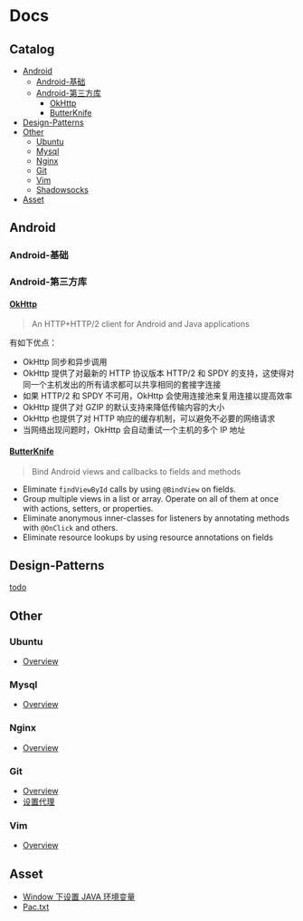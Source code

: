 # Docs

## Catalog

* [Android](#Android)
  * [Android-基础](#Android-基础)
  * [Android-第三方库](#Android-第三方库)
    * [OkHttp](#OkHttp)
    * [ButterKnife](#ButterKnife)
* [Design-Patterns](#Design-Patterns)  
* [Other](#other)
  * [Ubuntu](#ubuntu)
  * [Mysql](#mysql)
  * [Nginx](#nginx)
  * [Git](#git)
  * [Vim](#vim)
  * [Shadowsocks](https://github.com/itwangxiang/docs/wiki/VPS.Shadowsocks)
* [Asset](#asset)
  
## Android

### Android-基础

### Android-第三方库

#### [OkHttp](https://github.com/square/okhttp)

> An HTTP+HTTP/2 client for Android and Java applications

有如下优点：

* OkHttp 同步和异步调用
* OkHttp 提供了对最新的 HTTP 协议版本 HTTP/2 和 SPDY 的支持，这使得对同一个主机发出的所有请求都可以共享相同的套接字连接
* 如果 HTTP/2 和 SPDY 不可用，OkHttp 会使用连接池来复用连接以提高效率
* OkHttp 提供了对 GZIP 的默认支持来降低传输内容的大小
* OkHttp 也提供了对 HTTP 响应的缓存机制，可以避免不必要的网络请求
* 当网络出现问题时，OkHttp 会自动重试一个主机的多个 IP 地址

#### [ButterKnife](https://github.com/JakeWharton/butterknife)

> Bind Android views and callbacks to fields and methods

* Eliminate `findViewById` calls by using `@BindView` on fields.
* Group multiple views in a list or array. Operate on all of them at once with actions, setters, or properties.
* Eliminate anonymous inner-classes for listeners by annotating methods with `@OnClick` and others.
* Eliminate resource lookups by using resource annotations on fields

## Design-Patterns

[todo](https://github.com/itwangxiang/docs/issues/1)

## Other

### Ubuntu

* [Overview](docs/vps/ubuntu.md)

### Mysql

* [Overview](docs/vps/mysql.md)

### Nginx

* [Overview](docs/vps/nginx.md)

### Git

* [Overview](docs/tool/git.md)
* [设置代理](docs/tool/git-set-proxy.md)

### Vim

* [Overview](docs/tool/vim.md)

## Asset

* [Window 下设置 JAVA 环境变量](asset/set-jdk-env-variables.ps1)
* [Pac.txt](asset/pac.txt)
